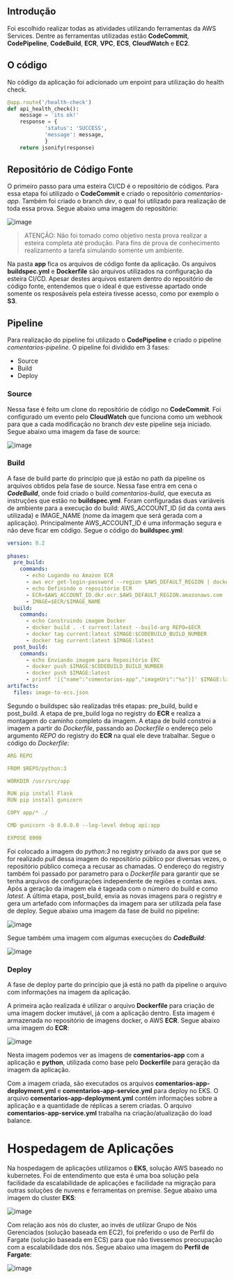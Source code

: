 ## Introdução

Foi escolhido realizar todas as atividades utilizando ferramentas da AWS Services. Dentre as ferramentas utilizadas estão **CodeCommit**, **CodePipeline**, **CodeBuild**, **ECR**, **VPC**, **ECS**, **CloudWatch** e **EC2**.

## O código

No código da aplicação foi adicionado um enpoint para utilização do health check.

```python
@app.route('/health-check')
def api_health_check():
    message = 'its ok!'
    response = {
            'status': 'SUCCESS',
            'message': message,
            }
    return jsonify(response)
```


## Repositório de Código Fonte

O primeiro passo para uma esteira CI/CD é o repositório de códigos. Para essa etapa foi utilizado o **CodeCommit** e criado o repositório *comentarios-app*. Também foi criado o branch *dev*, o qual foi utilizado para realização de toda essa prova. Segue abaixo uma imagem do repositório:

![image](https://user-images.githubusercontent.com/8555820/124117838-f81abd80-da46-11eb-94bb-45e955db83e9.png)

> ATENÇÃO: Não foi tomado como objetivo nesta prova realizar a esteira completa até produção. Para fins de prova de conhecimento realizamento a tarefa simulando somente um ambiente.

Na pasta **app** fica os arquivos de código fonte da aplicação. Os arquivos **buildspec.yml** e **Dockerfile** são arquivos utilizados na configuração da esteira CI/CD. Apesar destes arquivos estarem dentro do repositório de código fonte, entendemos que o ideal é que estivesse apartado onde somente os resposáveis pela esteira tivesse acesso, como por exemplo o **S3**.

## Pipeline

Para realização do pipeline foi utilizado o **CodePipeline** e criado o pipeline *comentarios-pipeline*. O pipeline foi dividido em 3 fases:

* Source
* Build
* Deploy

### Source

Nessa fase é feito um clone do repositório de código no **CodeCommit**. Foi configurado um evento pelo **CloudWatch** que funciona como um webhook para que a cada modificação no branch *dev* este pipeline seja iniciado. Segue abaixo uma imagem da fase de source:

![image](https://user-images.githubusercontent.com/8555820/124122474-82195500-da4c-11eb-8f31-f82ce21d1ea4.png)

### Build

A fase de build parte do princípio que já estão no path da pipeline os arquivos obtidos pela fase de source. Nessa fase entra em cena o ***CodeBuild***, onde foid criado o build *comentarios-build*, que executa as instruções que estão no **buildspec.yml**. Foram configuradas duas variáveis de ambiente para a execução do build: AWS_ACCOUNT_ID (id da conta aws utilizada) e IMAGE_NAME (nome da imagem que será gerada com a aplicação). Principalmente AWS_ACCOUNT_ID é uma informação segura e não deve ficar em código. Segue o código do **buildspec.yml**:

```yaml
version: 0.2
    
phases:
  pre_build:
    commands:
      - echo Logando no Amazon ECR
      - aws ecr get-login-password --region $AWS_DEFAULT_REGION | docker login --username AWS --password-stdin $AWS_ACCOUNT_ID.dkr.ecr.$AWS_DEFAULT_REGION.amazonaws.com
      - echo Definindo o repositório ECR
      - ECR=$AWS_ACCOUNT_ID.dkr.ecr.$AWS_DEFAULT_REGION.amazonaws.com
      - IMAGE=$ECR/$IMAGE_NAME
  build:
    commands:
      - echo Construindo imagem Docker
      - docker build . -t current:latest --build-arg REPO=$ECR
      - docker tag current:latest $IMAGE:$CODEBUILD_BUILD_NUMBER
      - docker tag current:latest $IMAGE:latest
  post_build:
    commands:
      - echo Enviando imagem para Repositório ERC
      - docker push $IMAGE:$CODEBUILD_BUILD_NUMBER
      - docker push $IMAGE:latest
      - printf '[{"name":"comentarios-app","imageUri":"%s"}]' $IMAGE:latest > image-to-ecs.json
artifacts:
  files: image-to-ecs.json
```

Segundo o buildspec são realizadas três etapas: pre_build, build e post_build. A etapa de pre_build loga no registry do **ECR** e realiza a montagem do caminho completo da imagem. A etapa de build constroi a imagem a partir do *Dockerfile*, passando ao *Dockerfile* o endereço pelo argumento *REPO* do registry do **ECR** na qual ele deve trabalhar. Segue o código do *Dockerfile*:

```yaml
ARG REPO

FROM $REPO/python:3

WORKDIR /usr/src/app

RUN pip install Flask
RUN pip install gunicorn

COPY app/* ./

CMD gunicorn -b 0.0.0.0 --log-level debug api:app

EXPOSE 8000
```

Foi colocado a imagem do *python:3* no registry privado da aws por que se for realizado *pull* dessa imagem do repositório público por diversas vezes, o repositório público começa a recusar as chamadas. O endereço do registry também foi passado por parametro para o *Dockerfile* para garantir que se tenha arquivos de configurações independente de regiões e contas aws. Após a geração da imagem ela é tageada com o número do build e como *latest*. A última etapa, post_build, envia as novas imagens para o registry e gera um artefado com informações da imagem para ser utilizada pela fase de deploy. Segue abaixo uma imagem da fase de build no pipeline:

![image](https://user-images.githubusercontent.com/8555820/124125353-e5f14d00-da4f-11eb-8add-0690185fa03b.png)

Segue também uma imagem com algumas execuções do ***CodeBuild***:

![image](https://user-images.githubusercontent.com/8555820/124125695-4e402e80-da50-11eb-99b0-2fd861a0e43e.png)


### Deploy

A fase de deploy parte do princípio que já está no path da pipeline o arquivo com informações na imagem da aplicação.

A primeira ação realizada é utilizar o arquivo **Dockerfile** para criação de uma imagem docker imutável, já com a aplicação dentro. Esta imagem é armazenada no repositório de imagens docker, o AWS **ECR**. Segue abaixo uma imagem do **ECR**:

![image](https://user-images.githubusercontent.com/8555820/123867030-35c2fd80-d904-11eb-8ac0-b16eab7eb519.png)

Nesta imagem podemos ver as imagens de **comentarios-app** com a aplicação e **python**, utilizada como base pelo **Dockerfile** para geração da imagem da aplicação.

Com a imagem criada, são executados os arquivos **comentarios-app-deployment.yml** e **comentarios-app-service.yml** para deploy no EKS. O arquivo **comentarios-app-deployment.yml** contém informações sobre a aplicação e a quantidade de réplicas a serem criadas. O arquivo **comentarios-app-service.yml** trabalha na criação/atualização do load balance.


# Hospedagem de Aplicações

Na hospedagem de aplicações utilizamos o **EKS**, solução AWS baseado no kubernetes. Foi de entendimento que esta é uma boa solução pela facilidade da escalabilidade de aplicações e facilidade na migração para outras soluções de nuvens e ferramentas on premise.  Segue abaixo uma imagem do cluster **EKS**:

![image](https://user-images.githubusercontent.com/8555820/123867133-58edad00-d904-11eb-9afb-ddb886f83e46.png)

Com relação aos nós do cluster, ao invés de utilizar Grupo de Nós Gerenciados (solução baseada em EC2), foi preferido o uso de Perfil do Fargate (solução baseada em ECS) para que não tivessemos preocupação com a escalabilidade dos nós. Segue abaixo uma imagem do **Perfil de Fargate**:

![image](https://user-images.githubusercontent.com/8555820/123867219-74f14e80-d904-11eb-8b9f-f6a54aa30290.png)



